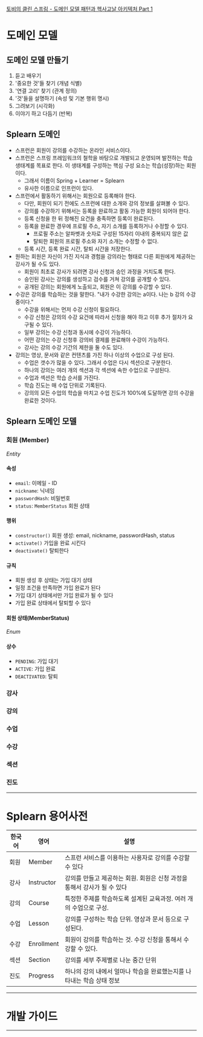 [토비의 클린 스프링 - 도메인 모델 패턴과 헥사고날 아키텍처 Part 1](https://www.inflearn.com/course/%ED%86%A0%EB%B9%84-%ED%81%B4%EB%A6%B0%EC%8A%A4%ED%94%84%EB%A7%81-%EB%8F%84%EB%A9%94%EC%9D%B8%EB%AA%A8%EB%8D%B8%ED%8C%A8%ED%84%B4-%ED%97%A5%EC%82%AC%EA%B3%A0%EB%82%A0-part1)

# 도메인 모델

## 도메인 모델 만들기

1. 듣고 배우기
2. '중요한 것'들 찾기 (개념 식별)
3. '연결 고리' 찾기 (관계 정의)
4. '것'들을 설명하기 (속성 및 기본 행위 명시)
5. 그려보기 (시각화)
6. 이야기 하고 다듬기 (반복)

## Splearn 도메인

* 스프런은 회원이 강의를 수강하는 온라인 서비스이다.
* 스프런은 스프링 프레임워크의 철학을 바탕으로 개발되고 운영되며 발전하는 학습 생태계를 목표로 한다.
  이 생태계를 구성하는 핵심 구성 요소는 학습(성장)하는 회원이다.
    * 그래서 이름이 Spring + Learner = Splearn
    * 유사한 이름으로 인프런이 있다.
* 스프런에서 활동하기 위해서는 회원으로 등록해야 한다.
    * 다만, 회원이 되기 전에도 스프런에 대한 소개와 강의 정보를 살펴볼 수 있다.
    * 강의를 수강하기 위해서는 등록을 완료하고 활동 가능한 회원이 되어야 한다.
    * 등록 신청을 한 뒤 정해진 요건을 충족하면 등록이 완료된다.
    * 등록을 완료한 경우에 프로필 주소, 자기 소개를 등록하거나 수정할 수 있다.
        * 프로필 주소는 알파벳과 숫자로 구성된 15자리 이내의 중복되지 않은 값
        * 탈퇴한 회원의 프로필 주소와 자기 소개는 수정할 수 없다.
    * 등록 시간, 등록 완료 시간, 탈퇴 시간을 저장한다.
* 원하는 회원은 자신이 가진 지식과 경험을 강의라는 형태로 다른 회원에게 제공하는 강사가 될 수도 있다.
    * 회원이 최초로 강사가 되려면 강사 신청과 승인 과정을 거치도록 한다.
    * 승인된 강사는 강의를 생성하고 검수를 거쳐 강의를 공개할 수 있다.
    * 공개된 강의는 회원에게 노출되고, 회원은 이 강의를 수강할 수 있다.
* 수강은 강의를 학습하는 것을 말한다. "내가 수강한 강의는 a이다. 나는 b 강의 수강중이다."
    * 수강을 위해서는 먼저 수강 신청이 필요하다.
    * 수강 신청은 강의의 수강 요건에 따라서 신청을 해야 하고 이후 추가 절차가 요구될 수 있다.
    * 일부 강의는 수강 신청과 동시에 수강이 가능하다.
    * 어떤 강의는 수강 신청후 강의비 결제를 완료해야 수강이 가능하다.
    * 강사는 강의 수강 기간의 제한을 둘 수도 있다.
* 강의는 영상, 문서와 같은 컨텐츠를 가진 하나 이상의 수업으로 구성 된다.
    * 수업은 갯수가 많을 수 있다. 그래서 수업은 다시 섹션으로 구분한다.
    * 하나의 강의는 여러 개의 섹션과 각 섹션에 속한 수업으로 구성된다.
    * 수업과 섹션은 학습 순서를 가진다.
    * 학습 진도는 매 수업 단위로 기록된다.
    * 강의의 모든 수업의 학습을 마치고 수업 진도가 100%에 도달하면 강의 수강을 완료한 것이다.

## Splearn 도메인 모델

### 회원 (Member)
_Entity_
#### 속성
- `email`: 이메일 - ID
- `nickname`: 닉네임
- `passwordHash`: 비밀번호
- `status`: `MemberStatus` 회원 상태
#### 행위
- `constructor()` 회원 생성: email, nickname, passwordHash, status
- `activate()` 가입을 완료 시킨다
- `deactivate()` 탈퇴한다
#### 규칙
- 회원 생성 후 상태는 가입 대기 상태
- 일정 조건을 만족하면 가입 완료가 된다
- 가입 대기 상태에서만 가입 완료가 될 수 있다
- 가입 완료 상태에서 탈퇴할 수 있다

#### 회원 상태(MemberStatus)
_Enum_
#### 상수
- `PENDING`: 가입 대기
- `ACTIVE`: 가입 완료
- `DEACTIVATED`: 탈퇴

### 강사

### 강의

### 수업

### 수강

### 섹션

### 진도

---

# Splearn 용어사전
| **한국어** | **영어**     | **설명**                                     |
|---------|------------|--------------------------------------------|
| 회원      | Member     | 스프런 서비스를 이용하는 사용자로 강의를 수강할 수 있다            |
| 강사      | Instructor | 강의를 만들고 제공하는 회원. 회원은 신청 과정을 통해서 강사가 될 수 있다 |
| 강의      | Course     | 특정한 주제를 학습하도록 설계된 교육과정. 여러 개의 수업으로 구성.     |
| 수업      | Lesson     | 강의를 구성하는 학습 단위. 영상과 문서 등으로 구성된다.           |
| 수강      | Enrollment | 회원이 강의를 학습하는 것. 수강 신청을 통해서 수강할 수 있다.       |
| 섹션      | Section    | 강의를 세부 주제별로 나눈 중간 단위                       |
| 진도      | Progress   | 하나의 강의 내에서 얼마나 학습을 완료했는지를 나타내는 학습 상태 정보    |

---

# 개발 가이드

---
